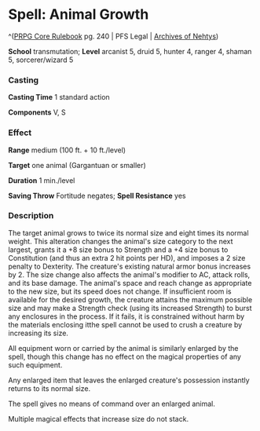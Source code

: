# Spell: Animal Growth

^([PRPG Core Rulebook][ss-animal-growth] pg. 240 | PFS Legal | [Archives of Nehtys][sn-animal-growth])

**School** transmutation; **Level** arcanist 5, druid 5, hunter 4, ranger 4, shaman 5, sorcerer/wizard 5

### Casting

**Casting Time** 1 standard action  

**Components** V, S

### Effect

**Range** medium (100 ft. + 10 ft./level)  

**Target** one animal (Gargantuan or smaller)  

**Duration** 1 min./level  

**Saving Throw** Fortitude negates; **Spell Resistance** yes

### Description

The target animal grows to twice its normal size and eight times its normal weight. This alteration changes the animal's size category to the next largest, grants it a +8 size bonus to Strength and a +4 size bonus to Constitution (and thus an extra 2 hit points per HD), and imposes a 2 size penalty to Dexterity. The creature's existing natural armor bonus increases by 2. The size change also affects the animal's modifier to AC, attack rolls, and its base damage. The animal's space and reach change as appropriate to the new size, but its speed does not change. If insufficient room is available for the desired growth, the creature attains the maximum possible size and may make a Strength check (using its increased Strength) to burst any enclosures in the process. If it fails, it is constrained without harm by the materials enclosing itthe spell cannot be used to crush a creature by increasing its size.  

All equipment worn or carried by the animal is similarly enlarged by the spell, though this change has no effect on the magical properties of any such equipment.  

Any enlarged item that leaves the enlarged creature's possession instantly returns to its normal size.  

The spell gives no means of command over an enlarged animal.  

Multiple magical effects that increase size do not stack.

[ss-animal-growth]: http://paizo.com/pathfinderRPG/v57
[sn-animal-growth]: http://www.archivesofnethys.com/SpellDisplay.aspx?ItemName=Animal%20Growth